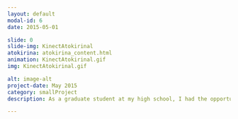 ```yaml
---
layout: default
modal-id: 6
date: 2015-05-01

slide: 0
slide-img: KinectAtokirinal
atokirina: atokirina_content.html
animation: KinectAtokirinal.gif
img: KinectAtokirinal.gif

alt: image-alt
project-date: May 2015
category: smallProject
description: As a graduate student at my high school, I had the opportunity to help decorate our school for the graduation ceremony, transforming it into a Universal Studios Theme Park. For our graduation, we chose Avatar as the theme to set up the entire event space. However, this year, we didn't just replicate the mystical Pandora jungle and floating Hallelujah Mountains with our skillful handicraft; we aimed to take it a step further and recreate an interactive experience with the Pandoran biosphere using a variety of creative technologies, such as light and sound effects and vivid creature models equipped with motorized mechanisms. <br><br>                     With this concept in mind, I came up with the idea to reconstruct the wondrous scene where Jake encounters a bunch of luminescing woodsprites in the dark jungle, using the Kinect skeletal tracking SDK. I approached two of my most talented friends, Vincent Fan and Yi-Ting Tu, to help develop this interactive art with their solid CS skills. After a few days of hardcore programming and debugging, we were thrilled to make every event participant even more immersed in Avatar's adventurous journey. <br><br>                       In fact, Vincent Fan even created a web version of the project, allowing you to play with the Woodsprites using only your mouse!

---
```

